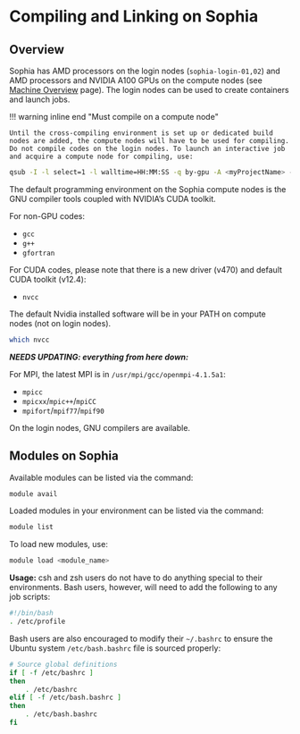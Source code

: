 # Compiling and Linking on Sophia

## Overview
Sophia has AMD processors on the login nodes (`sophia-login-01,02`) and AMD processors and NVIDIA A100 GPUs on the compute nodes (see [Machine Overview](../hardware-overview/machine-overview.md) page). The login nodes can be used to create containers and launch jobs.

!!! warning inline end "Must compile on a compute node" 
    
    Until the cross-compiling environment is set up or dedicated build nodes are added, the compute nodes will have to be used for compiling. Do not compile codes on the login nodes. To launch an interactive job and acquire a compute node for compiling, use:

```bash
qsub -I -l select=1 -l walltime=HH:MM:SS -q by-gpu -A <myProjectName> -l filesystems=home:eagle
```

The default programming environment on the Sophia compute nodes is the GNU compiler tools coupled with NVIDIA’s CUDA toolkit.

For non-GPU codes:

- `gcc`
- `g++`
- `gfortran`

For CUDA codes, please note that there is a new driver (v470) and default CUDA toolkit (v12.4):

- `nvcc`

The default Nvidia installed software will be in your PATH on compute nodes (not on login nodes).

```bash
which nvcc
```

***NEEDS UPDATING: everything from here down:***

For MPI, the latest MPI is in `/usr/mpi/gcc/openmpi-4.1.5a1`:

- `mpicc`
- `mpicxx`/`mpic++`/`mpiCC`
- `mpifort`/`mpif77`/`mpif90`

On the login nodes, GNU compilers are available.

## Modules on Sophia
Available modules can be listed via the command:

```bash
module avail
```

Loaded modules in your environment can be listed via the command:

```bash
module list
```

To load new modules, use:

```bash
module load <module_name>
```

**Usage:** csh and zsh users do not have to do anything special to their environments. Bash users, however, will need to add the following to any job scripts:

```bash
#!/bin/bash
. /etc/profile
```

Bash users are also encouraged to modify their `~/.bashrc` to ensure the Ubuntu system `/etc/bash.bashrc` file is sourced properly:

```bash
# Source global definitions
if [ -f /etc/bashrc ]
then
    . /etc/bashrc
elif [ -f /etc/bash.bashrc ]
then
    . /etc/bash.bashrc
fi
```